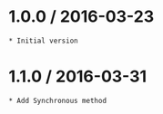 1.0.0 / 2016-03-23
==================
	* Initial version
	
1.1.0 / 2016-03-31
==================
	* Add Synchronous method  